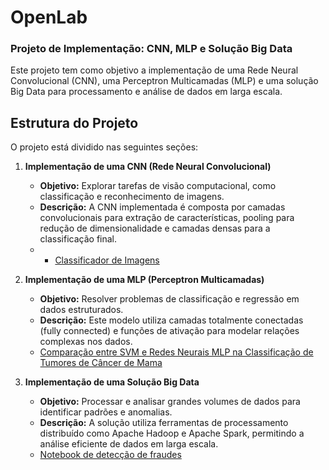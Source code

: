 # OpenLab

### Projeto de Implementação: CNN, MLP e Solução Big Data

Este projeto tem como objetivo a implementação de uma Rede Neural Convolucional (CNN), uma Perceptron Multicamadas (MLP) e uma solução Big Data para processamento e análise de dados em larga escala.

## Estrutura do Projeto

O projeto está dividido nas seguintes seções:

1. **Implementação de uma CNN (Rede Neural Convolucional)**  
   - **Objetivo:** Explorar tarefas de visão computacional, como classificação e reconhecimento de imagens.  
   - **Descrição:** A CNN implementada é composta por camadas convolucionais para extração de características, pooling para redução de dimensionalidade e camadas densas para a classificação final.  
   - - [Classificador de Imagens](./desafio_02/Classificador_de_Imagens.ipynb)

2. **Implementação de uma MLP (Perceptron Multicamadas)**  
   - **Objetivo:** Resolver problemas de classificação e regressão em dados estruturados.  
   - **Descrição:** Este modelo utiliza camadas totalmente conectadas (fully connected) e funções de ativação para modelar relações complexas nos dados.   
   - [Comparação entre SVM e Redes Neurais MLP na Classificação de Tumores de Câncer de Mama](./desafio_01/Comparação_entre_SVM_e_Redes_Neurais_MLP_na_Classificação_de_Tumores_de_Câncer_de_Mama.ipynb)

3. **Implementação de uma Solução Big Data**  
   - **Objetivo:** Processar e analisar grandes volumes de dados para identificar padrões e anomalias.  
   - **Descrição:** A solução utiliza ferramentas de processamento distribuído como Apache Hadoop e Apache Spark, permitindo a análise eficiente de dados em larga escala.  
   - [Notebook de detecção de fraudes](./desafio_03/deteccao_de_fraudes.ipynb)
